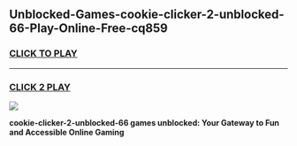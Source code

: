 
## Unblocked-Games-cookie-clicker-2-unblocked-66-Play-Online-Free-cq859
<h3>
<a href="https://premium76.site?title=cookie-clicker-2-unblocked-66&ref=26A">CLICK TO PLAY</a></h3>
<hr>

<h3>
<a href="https://premium76.site?title=cookie-clicker-2-unblocked-66&ref=26A">CLICK 2 PLAY</a>
  
</h3>

<a href="https://premium76.site?title=cookie-clicker-2-unblocked-66&ref=26A"><img src="https://clearcache.store/games.png"></a>


**cookie-clicker-2-unblocked-66 games unblocked: Your Gateway to Fun and Accessible Online Gaming**
